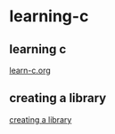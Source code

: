 # learning-c

## learning c

[learn-c.org](http://www.learn-c.org/)

## creating a library

[creating a library](http://www.adp-gmbh.ch/cpp/gcc/create_lib.html)
